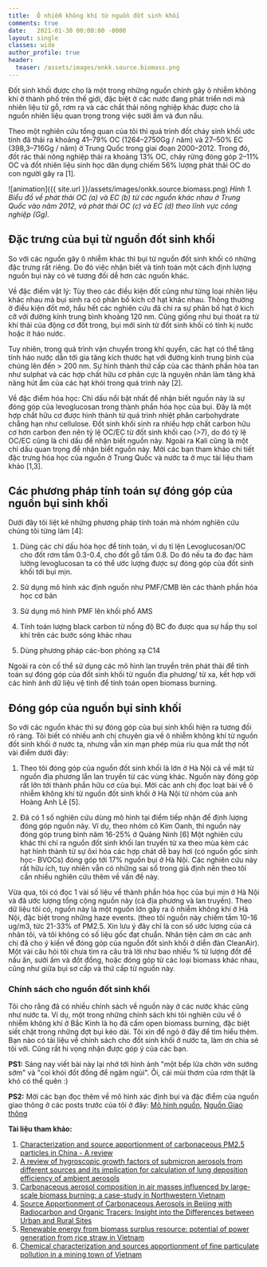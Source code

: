 ```yaml
---
title:  Ô nhiễm không khí từ nguồn đốt sinh khối
comments: true
date:   2021-01-30 00:00:00 -0000
layout: single
classes: wide
author_profile: true
header:
  teaser: /assets/images/onkk.source.biomass.png
---
```



Đốt sinh khối được cho là một trong những nguồn chính gây ô nhiễm không khí ở thành phố trên thế giới, đặc biệt ở các nước đang phát triển nơi mà nhiên liệu từ gỗ, 
rơm rạ và các chất thải nông nghiệp khác được cho là nguồn nhiên liệu quan trọng trong việc sưởi ấm và đun nấu.

Theo một nghiên cứu tổng quan của tôi thì quá trình đốt cháy sinh khối ước tính đã thải ra khoảng 41–79% OC (1264–2750Gg / năm)
và 27–50% EC (398,3–716Gg / năm) ở Trung Quốc trong giai đoạn 2000–2012. 
Trong đó, đốt rác thải nông nghiệp thải ra khoảng 13% OC, cháy rừng đóng góp 2–11% OC 
và đốt nhiên liệu sinh học dân dụng chiếm 56% lượng phát thải OC do con người gây ra [1].

![animation]({{ site.url }}/assets/images/onkk.source.biomass.png) 
*Hình 1. Biểu đồ về phát thải OC (a) và EC (b) từ các nguồn khác nhau ở Trung Quốc vào năm 2012, và phát thải OC (c) và EC (d) theo lĩnh vực công nghiệp (Gg).*

## Đặc trưng của bụi từ nguồn đốt sinh khối

So với các nguồn gây ô nhiễm khác thì bụi từ nguồn đốt sinh khối có những đặc trưng rất riêng. 
Do đó việc nhận biết và tính toán một cách định lượng nguồn bụi này có vẻ tương đối dễ hơn các nguồn khác. 

Về đặc điểm vật lý: Tùy theo các điều kiện đốt cũng như từng loại nhiên liệu khác nhau mà bụi sinh ra có phân bố kích cỡ hạt khác nhau. 
Thông thường ở điều kiện đốt mở, hầu hết các nghiên cứu đã chỉ ra sự phân bố hạt ở kich cỡ với đường kính trung bình khoảng 120 nm. 
Cũng giống như bụi thoát ra từ khí thải của động cơ đốt trong, bụi mới sinh từ đốt sinh khối có tính kị nước hoặc ít háo nước.

Tuy nhiên, trong quá trình vận chuyển trong khí quyển, các hạt có thể tăng tính háo nước dẫn tới gia tăng kích thước hạt với đường kính trung bình của chúng lên đến > 200 nm. 
Sự hình thành thứ cấp của các thành phần hòa tan như sulphat và các hợp chất hữu cơ phân cực là nguyên nhân làm tăng khả năng hút ẩm của các hạt khói trong quá trình này [2]. 

Về đặc điểm hóa học: Chỉ dấu nổi bật nhất để nhận biết nguồn này là sự đóng góp của levoglucosan trong thành phần hóa học của bụi. 
Đây là một hợp chất hữu cơ được hình thành từ quá trình nhiệt phân carbohydrate chẳng hạn như cellulose. 
Đốt sinh khối sinh ra nhiều hợp chất carbon hữu cơ hơn carbon đen nên tỷ lệ OC/EC từ đốt sinh khối cao (>7), 
do đó tỷ lệ OC/EC cũng là chỉ dấu để nhận biết nguồn này. Ngoài ra Kali cũng là một chỉ dấu quan trọng để nhận biết nguồn này. 
Mời các bạn tham khảo chi tiết đặc trưng hóa học của nguồn ở Trung Quốc và nước ta ở mục tài liệu tham khảo [1,3].

## Các phương pháp tính toán sự đóng góp của nguồn bụi sinh khối

Dưới đây tôi liệt kê những phương pháp tính toán mà nhóm nghiên cứu chúng tôi từng làm [4]:
1) Dùng các chỉ dấu hóa học để tính toán, ví dụ tỉ lện Levoglucosan/OC cho đốt rơm tầm 0.3-0.4, cho đốt gỗ tầm 0.8.
Do đó nếu ta đo đạc hàm lường levoglucosan ta có thể ước lượng được sự đóng góp của đốt sinh khối tới bụi mịn.

2) Sử dụng mô hình xác định nguồn như PMF/CMB lên các thành phần hóa học cơ bản

3) Sử dụng mô hình PMF lên khối phổ AMS

4) Tính toán lượng black carbon từ nồng độ BC đo được qua sự hấp thụ sol khí trên các bước sóng khác nhau

5) Dùng phương pháp các-bon phóng xạ C14

Ngoài ra còn cố thể sử dụng các mô hình lan truyền trên phát thải để tính toán sự đóng góp của đốt sinh khối từ nguồn địa phương/ từ xa,
kết hợp với các hình ảnh dữ liệu vệ tinh để tính toán open biomass burning.

## Đóng góp của nguồn bụi sinh khối

So với các nguồn khác thì sự đóng góp của bụi sinh khối hiện ra tương đối rõ ràng.
Tôi biết có nhiều anh chị chuyên gia về ô nhiễm không khí từ nguồn đốt sinh khối ở nước ta, 
nhưng vẫn xin mạn phép múa rìu qua mắt thợ nốt vài điểm dưới đây:

1) Theo tôi đóng góp của nguồn đốt sinh khối là lớn ở Hà Nội cả về mặt từ nguồn địa phương lẫn lan truyền từ các vùng khác.
Nguồn này đóng góp rất lớn tới thành phần hữu cơ của bụi.
Mời các anh chị đọc loạt bài về ô nhiễm không khí từ nguồn đốt sinh khối ở Hà Nội từ nhóm của anh Hoàng Anh Lê [5].

2) Đã có 1 số nghiên cứu dùng mô hình tại điểm tiếp nhận để định lượng đóng góp nguồn này.
Ví dụ, theo nhóm cô Kim Oanh, thì nguồn này đóng góp trung bình năm 16-25% ở Quảng Ninh [6] 
Một nghiên cứu khác thì chỉ ra nguồn đốt sinh khối lan truyền từ xa theo mùa kèm các hạt hình thành từ sự ôxi hóa
các hợp chát dễ bay hơi (có nguồn gốc sinh học- BVOCs) đóng góp tới 17% nguồn bụi ở Hà Nội.
Các nghiên cứu này rất hữu ích, tuy nhiên vẫn có những sai số trong giả định nên theo tôi cần nhiều nghiên cứu thêm về vấn đề này.

Vừa qua, tôi có đọc 1 vài số liệu về thành phần hóa học của bụi mịn ở Hà Nội và đã ước lượng tổng cộng nguồn này (cả địa phương và lan truyền).
Theo dữ liệu tôi có, nguồn này là một nguồn lớn gây ra ô nhiễm không khí ở Hà Nội, đặc biệt trong những haze events.
(theo tôi nguồn này chiếm tầm 10-16 ug/m3, tức 21-33% of PM2.5. Xin lưu ý đây chỉ là con số ước lượng của cá nhân tôi, và tôi không có số liệu gốc đạt chuẩn. 
Nhân tiện cảm ơn các anh chị đã cho ý kiến về đóng góp của nguồn đốt sinh khối ở diễn đàn CleanAir).
Một vài câu hỏi tôi chưa tìm ra câu trả lời như bao nhiều % từ lượng đốt để nấu ăn, sưởi ấm và đốt đồng, 
hoặc đóng góp từ các loại biomass khác nhau, cũng như giữa bụi sơ cấp và thứ cấp từ nguồn này. 

### Chính sách cho nguồn đốt sinh khối

Tôi cho rằng đã có nhiều chính sách về nguồn này ở các nước khác cũng như nước ta.
Ví dụ, một trong những chính sách khi tôi nghiên cứu về ô nhiễm không khí ở Bắc Kinh là họ đã cấm open biomass burning, 
đặc biệt siết chặt trong những đợt bụi kéo dài. 
Tôi xin để ngỏ ở đây để tìm hiểu thêm. 
Bạn nào có tài liệu về chính sách cho đốt sinh khối ở nước ta, làm ơn chia sẻ tôi với.
Cũng rất hi vọng nhận được góp ý của các bạn.

**PS1:** Sáng nay viết bài này lại nhớ tới hình ảnh "một bếp lửa chờn vờn sướng sớm" và "coi khói đốt đồng để ngậm ngùi". Ôi, cái mùi thơm của rơm thật là khó có thể quên :)

**PS2:** Mời các bạn đọc thêm về mô hình xác định bụi và đặc điểm của nguồn giao thông ở các posts trước của tôi ở đây:
[Mô hình nguồn](https://tuanvvu.github.io/onkk/2020-12-13-onkk-sa/), [Nguồn Giao thông](https://tuanvvu.github.io/onkk/2020-12-21-onkk-nguon-giaothong/)

**Tài liệu tham khảo:**

1.	[Characterization and source apportionment of carbonaceous PM2.5 particles in China - A review](https://www.sciencedirect.com/science/article/pii/S1352231018304084)
2.	[A review of hygroscopic growth factors of submicron aerosols from different sources and its implication for calculation of lung deposition efficiency of ambient aerosols](https://link.springer.com/article/10.1007/s11869-015-0365-0)
3.	[Carbonaceous aerosol composition in air masses influenced by large-scale biomass burning: a case-study in Northwestern Vietnam](https://acp.copernicus.org/preprints/acp-2020-1027/)
4.	[Source Apportionment of Carbonaceous Aerosols in Beijing with Radiocarbon and Organic Tracers: Insight into the Differences between Urban and Rural Sites](https://acp.copernicus.org/preprints/acp-2020-1018/)
5.	[Renewable energy from biomass surplus resource: potential of power generation from rice straw in Vietnam](https://www.nature.com/articles/s41598-020-80678-3)
6.	[Chemical characterization and sources apportionment of fine particulate pollution in a mining town of Vietnam](https://www.sciencedirect.com/science/article/pii/S016980951400177X?via%3Dihub)

